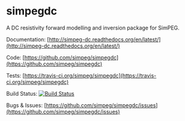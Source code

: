 simpegdc
========

A DC resistivity forward modelling and inversion package for SimPEG.



Documentation:
[http://simpeg-dc.readthedocs.org/en/latest/](http://simpeg-dc.readthedocs.org/en/latest/)

Code:
[https://github.com/simpeg/simpegdc](https://github.com/simpeg/simpegdc)

Tests:
[https://travis-ci.org/simpeg/simpegdc](https://travis-ci.org/simpeg/simpegdc)

Build Status:
[![Build Status](https://travis-ci.org/simpeg/simpegdc.png)](https://travis-ci.org/simpeg/simpegdc)

Bugs & Issues:
[https://github.com/simpeg/simpegdc/issues](https://github.com/simpeg/simpegdc/issues)
